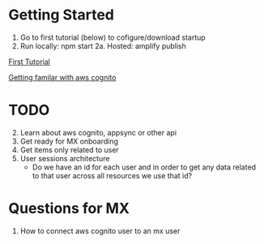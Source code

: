 # Getting Started
1. Go to first tutorial (below) to cofigure/download startup
2. Run locally: npm start 
2a. Hosted: amplify publish

[First Tutorial](https://docs.amplify.aws/start/q/integration/react/)

[Getting familar with aws cognito](https://docs.aws.amazon.com/cognito/latest/developerguide/what-is-amazon-cognito.html)

# TODO
2. Learn about aws cognito, appsync or other api
3. Get ready for MX onboarding
4. Get items only related to user
5. User sessions architecture
    - Do we have an id for each user and in order to get any data related to that user across all resources we use that id? 


# Questions for MX 
1. How to connect aws cognito user to an mx user 


